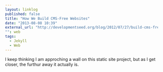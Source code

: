 ```yaml
---
layout: linklog
published: false
title: "How We Build CMS-Free Websites"
date: "2013-08-08 10:39"
external_url: "http://developmentseed.org/blog/2012/07/27/build-cms-free-websites/"
"": web
tags: 
  - Jekyll
  - Web
---
```


I keep thinking I am approching a wall on this static site project, but as I get closer, the furthur away it actually is.